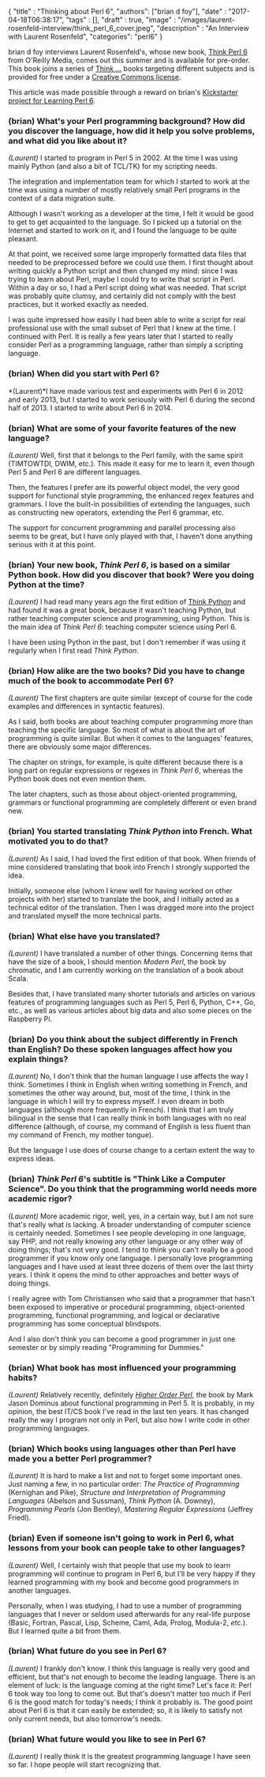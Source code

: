 
  {
    "title"  : "Thinking about Perl 6",
    "authors": ["brian d foy"],
    "date"   : "2017-04-18T06:38:17",
    "tags"   : [],
    "draft"  : true,
    "image"  : "/images/laurent-rosenfeld-interview/think_perl_6_cover.jpeg",
    "description" : "An Interview with Laurent Rosenfeld",
    "categories": "perl6"
  }

brian d foy interviews Laurent Rosenfeld's, whose new book, [Think Perl 6](http://shop.oreilly.com/product/0636920065883.do) from O'Reilly Media, comes out this summer and is available for pre-order. This book joins a series of [Think ...](http://greenteapress.com/wp/think-python/) books targeting different subjects and is provided for free under a [Creative Commons license](http://creativecommons.org/licenses/by-nc/3.0/).

This article was made possible through a reward on brian's [Kickstarter project for Learning Perl 6](https://www.kickstarter.com/projects/1422827986/learning-perl-6).


### (brian) What's your Perl programming background? How did you discover the language, how did it help you solve problems, and what did you like about it?

*(Laurent)* I started to program in Perl 5 in 2002. At the time I was using mainly Python (and also a bit of TCL/TK) for my scripting needs.

The integration and implementation team for which I started to work at the time was using a number of mostly relatively small Perl programs in the context of a data migration suite.

Although I wasn't working as a developer at the time, I felt it would be good to get to get acquainted to the language. So I picked up a tutorial on the Internet and started to work on it, and I found the language to be quite pleasant.

At that point, we received some large improperly formatted data files that needed to be preprocessed before we could use them. I first thought about writing quickly a Python script and then changed my mind: since I was trying to learn about Perl, maybe I could try to write that script in Perl. Within a day or so, I had a Perl script doing what was needed. That script was probably quite clumsy, and certainly did not comply with the best practices, but it worked exactly as needed.

I was quite impressed how easily I had been able to write a script for real professional use with the small subset of Perl that I knew at the time. I continued with Perl. It is really a few years later that I started to really consider Perl as a programming language, rather than simply a scripting language.




### (brian) When did you start with Perl 6?

*(Laurent)*I have made various test and experiments with Perl 6 in 2012 and early 2013, but I started to work seriously with Perl 6 during the second half of 2013. I started to write about Perl 6 in 2014.




### (brian) What are some of your favorite features of the new language?

*(Laurent)* Well, first that it belongs to the Perl family, with the same spirit (TIMTOWTDI, DWIM, etc.). This made it easy for me to learn it, even though Perl 5 and Perl 6 are different languages.

Then, the features I prefer are its powerful object model, the very good support for functional style programming, the enhanced regex features and grammars. I love the built-in possibilities of extending the languages, such as constructing new operators, extending the Perl 6 grammar, etc.

The support for concurrent programming and parallel processing also seems to be great, but I have only played with that, I haven't done anything serious with it at this point.




### (brian) Your new book, _Think Perl 6_, is based on a similar Python book. How did you discover that book? Were you doing Python at the time?

*(Laurent)* I had read many years ago the first edition of [Think Python](http://greenteapress.com/wp/think-python/) and had found it was a great book, because it wasn't teaching Python, but rather teaching computer science and programming, using Python. This is the main idea of _Think Perl 6_: teaching computer science using Perl 6.

I have been using Python in the past, but I don't remember if was using it regularly when I first read _Think Python_.




### (brian) How alike are the two books? Did you have to change much of the book to accommodate Perl 6?

*(Laurent)* The first chapters are quite similar (except of course for the code examples and differences in syntactic features).

As I said, both books are about teaching computer programming more than teaching the specific language. So most of what is about the art of programming is quite similar. But when it comes to the languages' features, there are obviously some major differences.

The chapter on strings, for example, is quite different because there is a long part on regular expressions or regexes in _Think Perl 6_, whereas the Python book does not even mention them.

The later chapters, such as those about object-oriented programming, grammars or functional programming are completely different or even brand new.



### (brian) You started translating _Think Python_ into French. What motivated you to do that?

*(Laurent)* As I said, I had loved the first edition of that book. When friends of mine considered translating that book into French I strongly supported the idea.

Initially, someone else (whom I knew well for having worked on other projects with her) started to translate the book, and I initially acted as a technical editor of the translation. Then I was dragged more into the project and translated myself the more technical parts.



### (brian) What else have you translated?

*(Laurent)* I have translated a number of other things. Concerning items that have the size of a book, I should mention _Modern Perl_, the book by chromatic, and I am currently working on the translation of a book about Scala.

Besides that, I have translated many shorter tutorials and articles on various features of programming languages such as Perl 5, Perl 6, Python, C++, Go, etc., as well as various articles about big data and also some pieces on the Raspberry Pi.




### (brian) Do you think about the subject differently in French than English? Do these spoken languages affect how you explain things?

*(Laurent)* No, I don't think that the human language I use affects the way I think. Sometimes I think in English when writing something in French, and sometimes the other way around, but, most of the time, I think in the language in which I will try to express myself. I even dream in both languages (although more frequently in French). I think that I am truly bilingual in the sense that I can really think in both languages with no real difference (although, of course, my command of English is less fluent than my command of French, my mother tongue).

But the language I use does of course change to a certain extent the way to express ideas.




### (brian) _Think Perl 6_'s subtitle is "Think Like a Computer Science". Do you think that the programming world needs more academic rigor?

*(Laurent)* More academic rigor, well, yes, in a certain way, but I am not sure that's really what is lacking. A broader understanding of computer science is certainly needed. Sometimes I see people developing in one language, say PHP, and not really knowing any other language or any other way of doing things; that's not very good. I tend to think you can't really be a good programmer if you know only one language. I personally love programming languages and I have used at least three dozens of them over the last thirty years. I think it opens the mind to other approaches and better ways of doing things.

I really agree with Tom Christiansen who said that a programmer that hasn't been exposed to imperative or procedural programming, object-oriented programming, functional programming, and logical or declarative programming has some conceptual blindspots.

And I also don't think you can become a good programmer in just one semester or by simply reading "Programming <pick a language> for Dummies."


### (brian) What book has most influenced your programming habits?

*(Laurent)* Relatively recently, definitely _[Higher Order Perl](http://hop.perl.plover.com)_, the book by Mark Jason Dominus about functional programming in Perl 5. It is probably, in my opinion, the best IT/CS book I've read in the last ten years. It has changed really the way I program not only in Perl, but also how I write code in other programming languages.


### (brian) Which books using languages other than Perl have made you a better Perl programmer?

*(Laurent)* It is hard to make a list and not to forget some important ones. Just naming a few, in no particular order: _The Practice of Programming_ (Kernighan and Pike), _Structure and Interpretation of Programming Languages_ (Abelson and Sussman), _Think Python_ (A. Downey), _Programming Pearls_ (Jon Bentley), _Mastering Regular Expressions_ (Jeffrey Friedl).


### (brian) Even if someone isn't going to work in Perl 6, what lessons from your book can people take to other languages?

*(Laurent)* Well, I certainly wish that people that use my book to learn programming will continue to program in Perl 6, but I'll be very happy if they learned programming with my book and become good programmers in another languages.

Personally, when I was studying, I had to use a number of programming languages that I never or seldom used afterwards for any real-life purpose (Basic, Fortran, Pascal, Lisp, Scheme, Caml, Ada, Prolog, Modula-2, _etc._). But I learned quite a bit from them.


### (brian) What future do you see in Perl 6?

*(Laurent)* I frankly don't know. I think this language is really very good and efficient, but that's not enough to become the leading language. There is an element of luck: is the language coming at the right time? Let's face it: Perl 6 took way too long to come out. But that's doesn't matter too much if Perl 6 is the good match for today's needs; I think it probably is. The good point about Perl 6 is that it can easily be extended; so, it is likely to satisfy not only current needs, but also tomorrow's needs.

### (brian) What future would you like to see in Perl 6?

*(Laurent)* I really think it is the greatest programming language I have seen so far. I hope people will start recognizing that.

